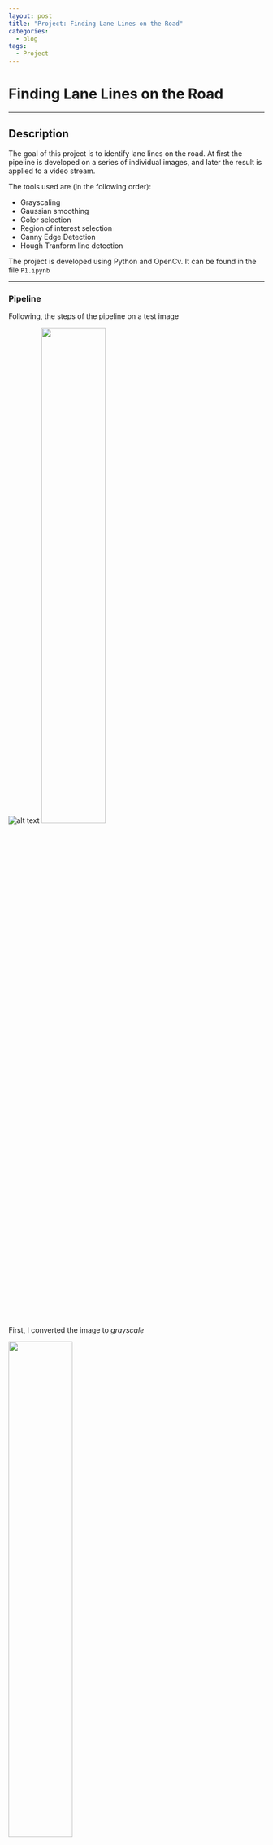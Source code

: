 ```yaml
---
layout: post
title: "Project: Finding Lane Lines on the Road"
categories:
  - blog
tags:
  - Project
---
```


# **Finding Lane Lines on the Road**

---
## Description

The goal of this project is to identify lane lines on the road. At first the pipeline is developed on a series of individual images, and later the result is applied to a video stream.

The tools used are (in the following order):
* Grayscaling
* Gaussian smoothing
* Color selection
* Region of interest selection
* Canny Edge Detection
* Hough Tranform line detection

The project is developed using Python and OpenCv. It can be found in the file `P1.ipynb`

---

### Pipeline

Following, the steps of the pipeline on a test image

![alt text](https://github.com/IacopomC/CarND-LaneLines-P1/blob/master/test_images/solidWhiteCurve.jpg?raw=true)
<img src="./test_images/solidWhiteCurve.jpg" width="50%">

First, I converted the image to *grayscale*

<img src="./pipeline_images/grayscale.jpg" width="50%">

Then I applied the *Gaussian Smoothing* filter using a kernel size of 5 to get rid of noise

<img src="./pipeline_images/blur_gray.jpg" width="50%">

After that, I used *Color Selection* to highlight the lane lines only

<img src="./pipeline_images/highlighted_img.jpg" width="50%">

The *Canny Edge Operator* with a low threshold of 50 and  high threshold of 150 helped me detect edges

<img src="./pipeline_images/edges.jpg" width="50%">

And through the use of a *Trapezoidal Mask* I isolated only the lane lines

<img src="./pipeline_images/masked_img.jpg" width="50%">

Following, I used a *Hough Transform* to detect the lines with parameters:
* rho = 1
* theta = pi/180
* threshold = 30 *minimum number of votes (intersections in Hough grid cell)*
* min_line_len = 40 *minimum number of pixels making up a line*
* max_line_gap = 100 *maximum gap in pixels between connectable line segments*

<img src="./pipeline_images/line_image.jpg" width="50%">

To draw a single line on the left and right lanes, I modified the *draw_lines()* function by separating line segments by their slope to decide which segments are part of the left line vs. the right line. During this process, I selected only those lines whose angle fell between 20 and 45 degrees, ignoring possible horizontal and vertical segments that could alter the average.

```python
for line in lines:
  for x1, y1, x2, y2 in line:
    slope = ((y2-y1)/(x2-x1))

    # calculate angle to get rid of possible horizontal and vertical lines
    angle = np.arctan2(y2 - y1, x2 - x1) * 180. / np.pi
    if (angle > 20 and angle < 45) or (angle > -45 and angle < -20):
      intercept = y1 - slope * x1
      if slope > 0:
        left_slope.append(slope)
        left_intercept.append(intercept)
      else:
        right_slope.append(slope)
        right_intercept.append(intercept)
```

Then, I averaged the position of each of the lines and extrapolated to the top and bottom of the lane.

```python
avg_left_slope = np.mean(left_slope)
avg_left_intercept = np.mean(left_intercept)

avg_right_slope = np.mean(right_slope)
avg_right_intercept = np.mean(right_intercept)

ytop = ytop
xtop_left = np.round((ytop - avg_left_intercept)/avg_left_slope).astype(int)
xtop_right = np.round((ytop - avg_right_intercept)/avg_right_slope).astype(int)

ybottom = img.shape[1]
xbottom_left = np.round((ybottom - avg_left_intercept)/avg_left_slope).astype(int)
xbottom_right = np.round((ybottom - avg_right_intercept)/avg_right_slope).astype(int)

```

<img src="./pipeline_images/final_output.jpg" width="50%">

Finally, I applied the same pipeline to 3 different video streams included in the folder ```test_video_output```

---
### Shortcomings with current pipeline


Potential shortcomings would occur with changing in lighting, presence of shadows and imperfections in the asphalt of the roads

---

### Possible improvements

A possible improvement would be to predict the most probable area where the lines will be based on the previous frame rather than recomputing the whole pipeline for each frame.

Another potential improvement could be to use a smoothing method to get rid of the flickering effect of the lines between one frame and another
